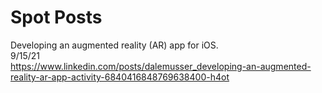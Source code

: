 # Spot Posts

Developing an augmented reality (AR) app for iOS.<br />
9/15/21<br />
<https://www.linkedin.com/posts/dalemusser_developing-an-augmented-reality-ar-app-activity-6840416848769638400-h4ot>


